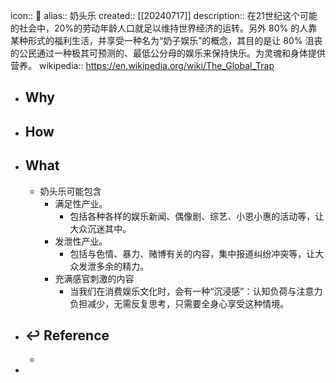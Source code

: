 icon:: 📄
alias:: 奶头乐
created:: [[20240717]]
description:: 在21世纪这个可能的社会中，20%的劳动年龄人口就足以维持世界经济的运转。另外 80% 的人靠某种形式的福利生活，并享受一种名为“奶子娱乐”的概念，其目的是让 80% 沮丧的公民通过一种极其可预测的、最低公分母的娱乐来保持快乐。为灵魂和身体提供营养。
wikipedia:: https://en.wikipedia.org/wiki/The_Global_Trap

- ## Why
- ## How
- ## What
  - 奶头乐可能包含
    - 满足性产业。
      - 包括各种各样的娱乐新闻、偶像剧、综艺、小恩小惠的活动等，让大众沉迷其中。
    - 发泄性产业。
      - 包括与色情、暴力、赌博有关的内容，集中报道纠纷冲突等，让大众发泄多余的精力。
    - 充满感官刺激的内容
      - 当我们在消费娱乐文化时，会有一种“沉浸感”：认知负荷与注意力负担减少，无需反复思考，只需要全身心享受这种情境。
- ## ↩ Reference
  -
-